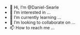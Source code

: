 - 👋 Hi, I’m @Daniel-Searle
- 👀 I’m interested in ...
- 🌱 I’m currently learning ...
- 💞️ I’m looking to collaborate on ...
- 📫 How to reach me ...

<!---
Daniel-Searle/Daniel-Searle is a ✨ special ✨ repository because its `README.md` (this file) appears on your GitHub profile.
You can click the Preview link to take a look at your changes.
--->
